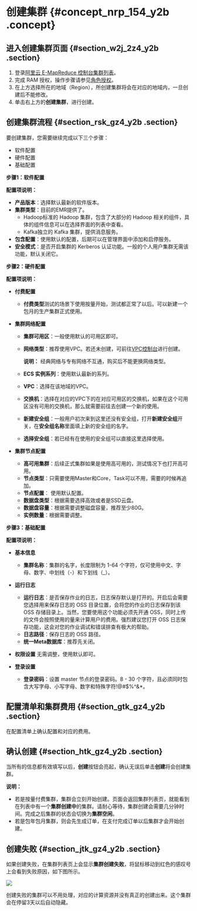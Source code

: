 # 创建集群 {#concept_nrp_154_y2b .concept}

## 进入创建集群页面 {#section_w2j_2z4_y2b .section}

1.  登录[阿里云 E-MapReduce 控制台集群列表](https://emr.console.aliyun.com/)。
2.  完成 RAM 授权，操作步骤请参见[角色授权](../../../../cn.zh-CN/用户指南/角色授权.md#)。
3.  在上方选择所在的地域（Region），所创建集群将会在对应的地域内，一旦创建后不能修改。
4.  单击右上方的**创建集群**，进行创建。

## 创建集群流程 {#section_rsk_gz4_y2b .section}

要创建集群，您需要继续完成以下三个步骤：

-   软件配置
-   硬件配置
-   基础配置

**步骤1：软件配置**

**配置项说明：**

-   **产品版本**：选择默认最新的软件版本。
-   **集群类型**：目前的EMR提供了。
    -   Hadoop标准的 Hadoop 集群，包含了大部分的 Hadoop 相关的组件，具体的组件信息可以在选择界面的列表中查看。
    -   Kafka独立的 Kafka 集群，提供消息服务。
-   **包含配置**：使用默认的配置，后期可以在管理界面中添加和启停服务。
-   **安全模式**：是否开启集群的 Kerberos 认证功能。一般的个人用户集群无需该功能，默认关闭它。

**步骤2：硬件配置**

**配置项说明：**

-   **付费配置**

    -   **付费类型**测试的场景下使用按量开始，测试都正常了以后。可以新建一个包月的生产集群正式使用。
-   **集群网络配置**

    -   **集群可用区**：一般使用默认的可用区即可。
    -   **网络类型**：推荐使用VPC。若还未创建，可前往[VPC控制台](https://vpc.console.aliyun.com/)进行创建。

        **说明：** 经典网络与专有网络不互通，购买后不能更换网络类型。

    -   **ECS 实例系列**：使用默认最新的系列。
    -   **VPC**：选择在该地域的VPC。
    -   **交换机**：选择在对应的VPC下的在对应可用区的交换机，如果在这个可用区没有可用的交换机，那么就需要前往去创建一个新的使用。
    -   **新建安全组**：一般用户初次来到这里还没有安全组，打开**新建安全组**开关，在**安全组名称**里面填上新的安全组的名字。
    -   **选择安全组**：若已经有在使用的安全组可以直接这里选择使用。
-   **集群节点配置**

    -   **高可用集群**：后续正式集群如果是使用高可用的，测试情况下也打开高可用。
    -   **节点类型**：只需要使用Master和Core，Task可以不用，需要的时候再追加。
    -   **节点配置**： 使用默认配置。
    -   **数据盘类型**：根据需要选择高效或者是SSD云盘。
    -   **数据盘容量**：根据需要调整磁盘容量，推荐至少80G。
    -   **实例数量**：根据需要调整。

**步骤3：基础配置**

**配置项说明：**

-   **基本信息**

    -   **集群名称**：集群的名字，长度限制为 1-64 个字符，仅可使用中文、字母、数字、中划线（-）和下划线（\_）。
-   **运行日志**

    -   **运行日志**：是否保存作业的日志，日志保存默认是打开的。开启后会需要您选择用来保存日志的 OSS 目录位置，会将您的作业的日志保存到该 OSS 存储目录上。当然，您要使用这个功能必须先开通 OSS，同时上传的文件会按照使用的量来计算用户的费用。强烈建议您打开 OSS 日志保存功能，这会对您的作业调试和错误排查有极大的帮助。
    -   **日志路径**：保存日志的 OSS 路径。
    -   **统一Meta数据库**：推荐先关闭。
-   **权限设置** 无需调整，使用默认即可。
-   **登录设置**
    -   **登录密码**：设置 master 节点的登录密码。8 - 30 个字符，且必须同时包含大写字母、小写字母、数字和特殊字符!@\#$%^&\*。

## 配置清单和集群费用 {#section_gtk_gz4_y2b .section}

在配置清单上确认配置和对应的费用。

## 确认创建 {#section_htk_gz4_y2b .section}

当所有的信息都有效填写以后，**创建**按钮会亮起，确认无误后单击**创建**将会创建集群。

**说明：** 

-   若是按量付费集群，集群会立刻开始创建。页面会返回集群列表页，就能看到在列表中有一个**集群创建中**的集群。请耐心等待，集群创建会需要几分钟时间。完成之后集群的状态会切换为**集群空闲**。
-   若是包年包月集群，则会先生成订单，在支付完成订单以后集群才会开始创建。

## 创建失败 {#section_jtk_gz4_y2b .section}

如果创建失败，在集群列表页上会显示**集群创建失败**，将鼠标移动到红色的感叹号上会看到失败原因，如下图所示。

![](http://static-aliyun-doc.oss-cn-hangzhou.aliyuncs.com/assets/img/17840/153690832410549_zh-CN.png)

创建失败的集群可以不用处理，对应的计算资源并没有真正的创建出来。这个集群会在停留3天以后自动隐藏。

